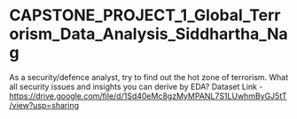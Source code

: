 # CAPSTONE_PROJECT_1_Global_Terrorism_Data_Analysis_Siddhartha_Nag
As a security/defence analyst, try to find out the hot zone of terrorism. What all security issues and insights you can derive by EDA?
Dataset Link - https://drive.google.com/file/d/1Sd40eMc8gzMyMPANL7S1LUwhmByGJ5tT/view?usp=sharing
